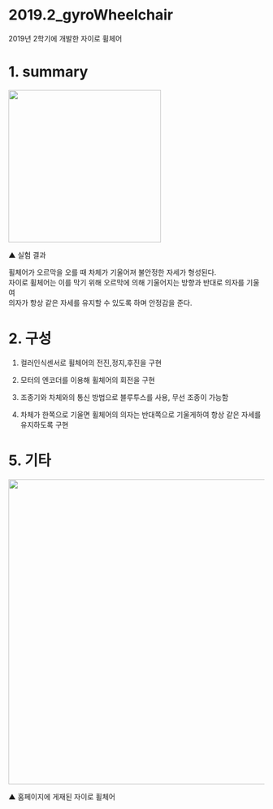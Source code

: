 2019.2_gyroWheelchair
========================
2019년 2학기에 개발한 자이로 휠체어
# 1. summary

<div><image src="readme_gif.gif" width=300px><p>▲ 실험 결과</p></div>

휠체어가 오르막을 오를 때 차체가 기울어져 불안정한 자세가 형성된다.  
자이로 휠체어는 이를 막기 위해 오르막에 의해 기울어지는 방향과 반대로 의자를 기울여  
의자가 항상 같은 자세를 유지할 수 있도록 하며 안정감을 준다.

# 2. 구성

1) 컬러인식센서로 휠체어의 전진,정지,후진을 구현

2) 모터의 엔코더를 이용해 휠체어의 회전을 구현

3) 조종기와 차체와의 통신 방법으로 블루투스를 사용, 무선 조종이 가능함

4) 차체가 한쪽으로 기울면 휠체어의 의자는 반대쪽으로 기울게하여 항상 같은 자세를 유지하도록 구현


# 5. 기타

<div><image src="readme_image.png" width=600px><p>▲ 홈페이지에 게재된 자이로 휠체어 </p></div>
